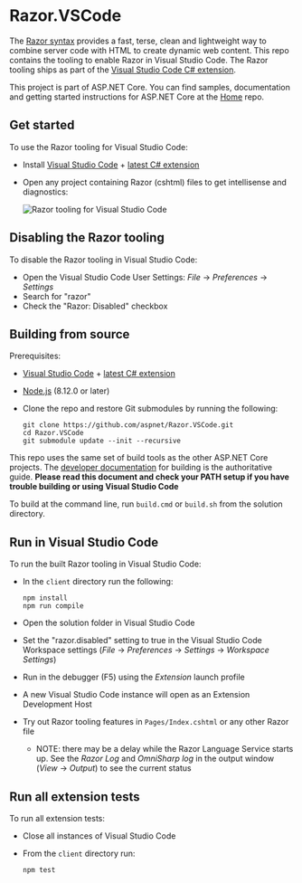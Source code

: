 # Razor.VSCode

The [Razor syntax](https://docs.microsoft.com/en-us/aspnet/core/mvc/views/razor) provides a fast, terse, clean and lightweight way to combine server code with HTML to create dynamic web content. This repo contains the tooling to enable Razor in Visual Studio Code. The Razor tooling ships as part of the [Visual Studio Code C# extension](https://marketplace.visualstudio.com/items?itemName=ms-vscode.csharp).

This project is part of ASP.NET Core. You can find samples, documentation and getting started instructions for ASP.NET Core at the [Home](https://github.com/aspnet/home) repo.

## Get started

To use the Razor tooling for Visual Studio Code:
- Install [Visual Studio Code](https://code.visualstudio.com) + [latest C# extension](https://marketplace.visualstudio.com/items?itemName=ms-vscode.csharp)
- Open any project containing Razor (cshtml) files to get intellisense and diagnostics:

  ![Razor tooling for Visual Studio Code](https://user-images.githubusercontent.com/1874516/46520947-c0996b00-c832-11e8-9860-9c4490a90fe5.gif)

## Disabling the Razor tooling

To disable the Razor tooling in Visual Studio Code:
- Open the Visual Studio Code User Settings: *File* -> *Preferences* -> *Settings*
- Search for "razor"
- Check the "Razor: Disabled" checkbox

## Building from source

Prerequisites:
- [Visual Studio Code](https://code.visualstudio.com) + [latest C# extension](https://marketplace.visualstudio.com/items?itemName=ms-vscode.csharp)
- [Node.js](https://nodejs.org) (8.12.0 or later)
- Clone the repo and restore Git submodules by running the following:

  ```
  git clone https://github.com/aspnet/Razor.VSCode.git
  cd Razor.VSCode
  git submodule update --init --recursive
  ```

This repo uses the same set of build tools as the other ASP.NET Core projects. The [developer documentation](https://github.com/aspnet/Home/wiki/Building-from-source) for building is the authoritative guide. **Please read this document and check your PATH setup if you have trouble building or using Visual Studio Code**

To build at the command line, run `build.cmd` or `build.sh` from the solution directory.

## Run in Visual Studio Code

To run the built Razor tooling in Visual Studio Code: 

- In the `client` directory run the following:

  ```
  npm install
  npm run compile
  ```

- Open the solution folder in Visual Studio Code
- Set the "razor.disabled" setting to true in the Visual Studio Code Workspace settings (*File* -> *Preferences* -> *Settings* -> *Workspace Settings*)
- Run in the debugger (F5) using the *Extension* launch profile
- A new Visual Studio Code instance will open as an Extension Development Host
- Try out Razor tooling features in `Pages/Index.cshtml` or any other Razor file
  - NOTE: there may be a delay while the Razor Language Service starts up. See the *Razor Log* and *OmniSharp log* in the output window (*View* -> *Output*) to see the current status

## Run all extension tests

To run all extension tests:
- Close all instances of Visual Studio Code
- From the `client` directory run:

  ```
  npm test
  ```
